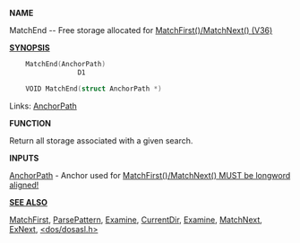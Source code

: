 
**NAME**

MatchEnd -- Free storage allocated for <a href="../Includes_and_Autodocs_2._guide/node02CE.html">MatchFirst()/MatchNext() (V36)

**SYNOPSIS**

```c
    MatchEnd(AnchorPath)
                 D1

    VOID MatchEnd(struct AnchorPath *)

```
Links: [AnchorPath](_OOWO) 

**FUNCTION**

Return all storage associated with a given search.

**INPUTS**

[AnchorPath](_OOWO) - Anchor used for <a href="../Includes_and_Autodocs_2._guide/node02CE.html">MatchFirst()/MatchNext()
MUST be longword aligned!

**SEE ALSO**

[MatchFirst](MatchFirst), [ParsePattern](ParsePattern), [Examine](Examine), [CurrentDir](CurrentDir), [Examine](Examine),
[MatchNext](MatchNext), [ExNext](ExNext), [&#060;dos/dosasl.h&#062;](_OOWO)
